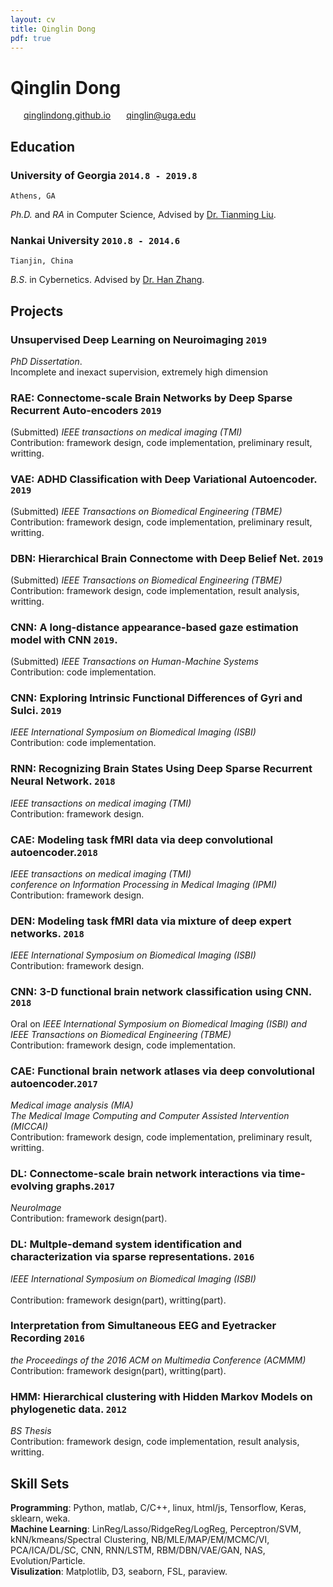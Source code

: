```yaml
---
layout: cv
title: Qinglin Dong
pdf: true
---
```

# Qinglin Dong

<div id="webaddress">
<i class="fi-home" style="margin-left:1em"></i>
<a href="https://qinglindong.github.io" style="margin-left:0.5em">qinglindong.github.io</a>
<i class="fi-mail" style="margin-left:1em"></i>
<a href="qinglin@uga.edu" style="margin-left:0.5em">qinglin@uga.edu</a>
</div>

## Education

### __University of Georgia__ `2014.8 - 2019.8`
```
Athens, GA
```
_Ph.D._ and _RA_ in Computer Science, Advised by [Dr. Tianming Liu](http://cobweb.cs.uga.edu/~tliu/).<br>

<!---
### __University of Michigan__ `2016.5 - 2016.8`
```
Ann Arbor, MI
```
_Visiting Student_, the Department of Computational Medicine and Bioinformatics, Advised by [Dr. Jieping Ye](https://midas.umich.edu/faculty-member/jieping-ye/).<br>
-->

### __Nankai University__ `2010.8 - 2014.6`
```
Tianjin, China
```
_B.S_. in Cybernetics. Advised by [Dr. Han Zhang](http://ai.nankai.edu.cn/frontend/Teachers/Introduce.aspx?TID=zhangh).<br>

## Projects

### __Unsupervised Deep Learning on Neuroimaging__  `2019`<br>
_PhD Dissertation_. <br>
Incomplete and inexact supervision, extremely high dimension<br>

### __RAE:__ Connectome-scale Brain Networks by Deep Sparse Recurrent Auto-encoders `2019` <br>
(Submitted) _IEEE transactions on medical imaging (TMI)_<br>
Contribution: framework design, code implementation, preliminary result, writting.<br>

### __VAE:__ ADHD Classification with Deep Variational Autoencoder. `2019` <br>
(Submitted) _IEEE Transactions on Biomedical Engineering (TBME)_<br>
Contribution: framework design, code implementation, preliminary result, writting.<br>

### __DBN:__ Hierarchical Brain Connectome with Deep Belief Net. `2019` <br>
(Submitted) _IEEE Transactions on Biomedical Engineering (TBME)_<br>
Contribution: framework design, code implementation, result analysis, writting.<br>

### __CNN:__ A long-distance appearance-based gaze estimation model with CNN `2019`. <br>
(Submitted) _IEEE Transactions on Human-Machine Systems_<br>
Contribution: code implementation.<br>

### __CNN:__ Exploring Intrinsic Functional Differences of Gyri and Sulci.  `2019`<br>
_IEEE International Symposium on Biomedical Imaging (ISBI)_<br>
Contribution: code implementation.<br>

### __RNN:__ Recognizing Brain States Using Deep Sparse Recurrent Neural Network. `2018`<br>
_IEEE transactions on medical imaging (TMI)_<br>
Contribution: framework design.<br>

### __CAE:__ Modeling task fMRI data via deep convolutional autoencoder.`2018`<br>
_IEEE transactions on medical imaging (TMI)_<br>
_conference on Information Processing in Medical Imaging (IPMI)_<br>
Contribution: framework design.<br>

### __DEN:__ Modeling task fMRI data via mixture of deep expert networks. `2018`<br>
_IEEE International Symposium on Biomedical Imaging (ISBI)_<br>
Contribution: framework design.<br>

### __CNN:__ 3-D functional brain network classification using CNN. `2018`<br>
Oral on _IEEE International Symposium on Biomedical Imaging (ISBI) and IEEE Transactions on Biomedical Engineering (TBME)_<br>
Contribution: framework design, code implementation.<br>

### __CAE:__ Functional brain network atlases via deep convolutional autoencoder.`2017 `<br>
_Medical image analysis (MIA)_<br>
_The Medical Image Computing and Computer Assisted Intervention (MICCAI)_<br>
Contribution: framework design, code implementation, preliminary result, writting.<br>

### __DL:__ Connectome-scale brain network interactions via time-evolving graphs.`2017 `<br>
_NeuroImage_<br>
Contribution: framework design(part).<br>

### __DL:__ Multple-demand system identification and characterization via sparse representations. `2016`<br>
_IEEE International Symposium on Biomedical Imaging (ISBI)_<br><br>
Contribution: framework design(part), writting(part).<br>

### Interpretation from Simultaneous EEG and Eyetracker Recording `2016`<br>
_the Proceedings of the 2016 ACM on Multimedia Conference (ACMMM)_<br>
Contribution: framework design(part), writting(part).<br>

### __HMM:__ Hierarchical clustering with Hidden Markov Models on phylogenetic data. `2012 `<br>
_BS Thesis_<br>
Contribution: framework design, code implementation, result analysis, writting.<br>
<!---
CNN: Eye Tracking with transfer learning on Raspberry pi3 and neural compute stick. <br>
Mathematical Contest in Modeling, Honorable. `2012 MCM` <br>
Built a Real-time Electromyography controlled functional electrical stimulator(EMG-FES) for paralytic stroke patients.<br>
Reviewer for The International Conference on Progress in Informatics and Computing `2016 PIC`. <br>
-->
## Skill Sets
__Programming__: Python, matlab, C/C++, linux, html/js, Tensorflow, Keras, sklearn, weka. <br>
__Machine Learning__: LinReg/Lasso/RidgeReg/LogReg, Perceptron/SVM, kNN/kmeans/Spectral Clustering, NB/MLE/MAP/EM/MCMC/VI, PCA/ICA/DL/SC, CNN, RNN/LSTM, RBM/DBN/VAE/GAN, NAS, Evolution/Particle. <br>
__Visulization__: Matplotlib, D3, seaborn, FSL, paraview.<br>

<!---
## Publications

### Ge, F., Zhang, S., Huang, H., Jiang, X., Dong, Q., Guo, L., Wang, X., Liu, T.  (2019)Exploring Intrinsic Functional Differences of Gyri, Sulci and 2-hinge, 3-hinge Joints on Cerebral Cortex, In Biomedical Imaging, 2019 IEEE 16th International Symposium.
### Wang, H., Zhao, S., Dong, Q., Cui, Y., Chen, Y., Han, J., ... & Liu, T. (2018). Recognizing Brain States Using Deep Sparse Recurrent Neural Network. IEEE transactions on medical imaging.
### Zhao, Y., Dong, Q., Zhang, S., Zhang, W., Chen, H., Jiang, X., . . . Liu, T. (2018). Automatic Recognition of fMRI-Derived Functional Networks Using 3-D Convolutional Neural Networks. IEEE Transactions on Biomedical Engineering, 65(9), 1975-1984. 
### Huang, H., Hu, X., Dong, Q., Zhao, S., Zhang, S., Zhao, Y., . . . Liu, T. (2018). Modeling task fMRI data via mixture of deep expert networks. Paper presented at the Biomedical Imaging, In Biomedical Imaging (ISBI 2018), 2018 IEEE 15th International Symposium.
### Huang, H., Hu, X., Zhao, Y., Makkie, M., Dong, Q., Zhao, S., . . . Liu, T. (2018). Modeling task fMRI data via deep convolutional autoencoder. IEEE transactions on medical imaging, 37(7), 1551-1561. 
### Wang, H., Zhao, S., Dong, Q., Cui, Y., Chen, Y., Han, J., . . . Liu, T. (2018). Recognizing Brain States Using Deep Sparse Recurrent Neural Network. IEEE transactions on medical imaging. 
### Huang, H., Hu, X., Zhao, Y., Makkie, M., Dong, Q., Zhao, S., ... & Liu, T. (2018). Modeling task fMRI data via deep convolutional autoencoder. IEEE transactions on medical imaging, 37(7), 1551-1561.
### Ren, D., Zhao, Y., Chen, H., Dong, Q., Lv, J., & Liu, T. (2017). 3-D functional brain network classification using Convolutional Neural Networks. Paper presented at the Biomedical Imaging, In Biomedical Imaging (ISBI 2017), 2017 IEEE 14th International Symposium.
### Yuan, J., Li, X., Zhang, J., Luo, L., Dong, Q., Lv, J., . . . Zhang, W. (2017). Spatio-temporal modeling of connectome-scale brain network interactions via time-evolving graphs. NeuroImage. 
### Zhao, Y., Dong, Q., Chen, H., Iraji, A., Li, Y., Makkie, M., . . . Liu, T. (2017). Constructing fine-granularity functional brain network atlases via deep convolutional autoencoder. Medical image analysis, 42, 200-211. 
### Li, X., Zhang, T., Dong, Q., Zhang, S., Hu, X., Du, L., . . . Liu, T. (2017). Predicting cortical 3-hinge locations via structural connective features. Paper presented at the Biomedical Imaging (ISBI 2017), 2017 IEEE 14th International Symposium.
### Zhao, Y., Dong, Q., Chen, H., Iraji, A., Li, Y., Makkie, M., ... & Liu, T. (2017). Constructing fine-granularity functional brain network atlases via deep convolutional autoencoder. Medical image analysis, 42, 200-211.
### Liu, S., Lv, J., Hou, Y., Shoemaker, T., Dong, Q., Li, K., & Liu, T. (2016). What Makes a Good Movie Trailer?: Interpretation from Simultaneous EEG and Eyetracker Recording. Paper presented at the Proceedings of the 2016 ACM on Multimedia Conference.
### Li, X., Dong, Q., Jiang, X., Lv, J., & Liu, T. (2016). Multple-demand system identification and characterization via sparse representations of fMRI data. Paper presented at the Biomedical Imaging, In Biomedical Imaging (ISBI 2016), 2016 IEEE 13th International Symposium.
-->

<!-- ### Footer

Last updated: May 2013 -->
